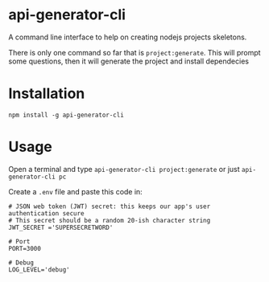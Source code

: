 # api-generator-cli
A command line interface to help on creating nodejs projects skeletons.

There is only one command so far that is `project:generate`. This will prompt some questions, then it will generate the project and install dependecies

# Installation
`npm install -g api-generator-cli`

# Usage
Open a terminal and type `api-generator-cli project:generate` or just `api-generator-cli pc`

Create a `.env` file and paste this code in:

```
# JSON web token (JWT) secret: this keeps our app's user authentication secure
# This secret should be a random 20-ish character string
JWT_SECRET ='SUPERSECRETWORD'

# Port
PORT=3000

# Debug 
LOG_LEVEL='debug'
```
